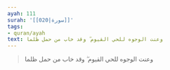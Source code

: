```yaml
---
ayah: 111
surah: '[[020|سورة]]'
tags:
- quran/ayah
text: وعنت الوجوه للحي القيوم ۖ وقد خاب من حمل ظلما
---
```

> وعنت الوجوه للحي القيوم ۖ وقد خاب من حمل ظلما
